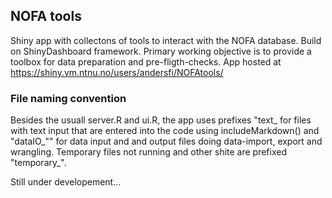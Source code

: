 ## NOFA tools 
Shiny app with collectons of tools to interact with the NOFA database. Build on ShinyDashboard framework. Primary working objective is to provide a toolbox for data preparation and pre-fligth-checks. App hosted at https://shiny.vm.ntnu.no/users/andersfi/NOFAtools/    

### File naming convention
Besides the usuall server.R and ui.R, the app uses prefixes "text_ for files with text input that are entered into the code using includeMarkdown() and "dataIO_"" for data input and and output files doing data-import, export and wrangling. Temporary files not running and other shite are prefixed "temporary_". 

Still under developement...
